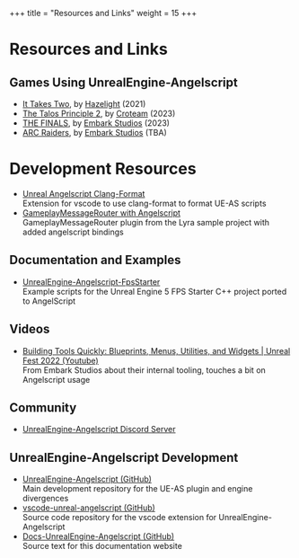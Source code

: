 +++
title = "Resources and Links"
weight = 15
+++

# Resources and Links
## Games Using UnrealEngine-Angelscript
* [It Takes Two](https://www.ea.com/games/it-takes-two), by [Hazelight](https://hazelight.se) (2021)
* [The Talos Principle 2](https://www.thetalosprinciple.com/), by [Croteam](http://www.croteam.com/) (2023)
* [THE FINALS](https://www.reachthefinals.com/), by [Embark Studios](https://www.embark-studios.com/) (2023)
* [ARC Raiders](https://www.arcraiders.com/), by [Embark Studios](https://www.embark-studios.com/) (TBA)

# Development Resources
* [Unreal Angelscript Clang-Format](https://marketplace.visualstudio.com/items?itemName=Hazelight.unreal-angelscript-clang-format)  
  Extension for vscode to use clang-format to format UE-AS scripts
* [GameplayMessageRouter with Angelscript](https://github.com/IncantaUnreal/GameplayMessageRouter)  
  GameplayMessageRouter plugin from the Lyra sample project with added angelscript bindings

## Documentation and Examples
* [UnrealEngine-Angelscript-FpsStarter](https://github.com/zuru33/UnrealEngine-Angelscript-FpsStarter)  
  Example scripts for the Unreal Engine 5 FPS Starter C++ project ported to AngelScript

## Videos
* [Building Tools Quickly: Blueprints, Menus, Utilities, and Widgets | Unreal Fest 2022 (Youtube)](https://www.youtube.com/watch?v=wJqOn88cU7o)  
  From Embark Studios about their internal tooling, touches a bit on Angelscript usage

## Community
* [UnrealEngine-Angelscript Discord Server](https://discord.gg/39wmC2e)

## UnrealEngine-Angelscript Development
* [UnrealEngine-Angelscript (GitHub)](https://github.com/Hazelight/UnrealEngine-Angelscript/tree/angelscript-master)  
  Main development repository for the UE-AS plugin and engine divergences
* [vscode-unreal-angelscript (GitHub)](https://github.com/Hazelight/vscode-unreal-angelscript)  
  Source code repository for the vscode extension for UnrealEngine-Angelscript
* [Docs-UnrealEngine-Angelscript (GitHub)](https://github.com/Hazelight/Docs-UnrealEngine-Angelscript)  
  Source text for this documentation website
